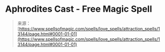 <!--yml
category: 未分类
date: 2024-06-12 18:51:23
-->

# Aphrodites Cast - Free Magic Spell

> 来源：[https://www.spellsofmagic.com/spells/love_spells/attraction_spells/13144/page.html#0001-01-01](https://www.spellsofmagic.com/spells/love_spells/attraction_spells/13144/page.html#0001-01-01)